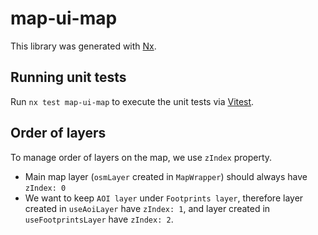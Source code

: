# map-ui-map

This library was generated with [Nx](https://nx.dev).

## Running unit tests

Run `nx test map-ui-map` to execute the unit tests via [Vitest](https://vitest.dev/).

## Order of layers

To manage order of layers on the map, we use `zIndex` property.

- Main map layer (`osmLayer` created in `MapWrapper`) should always have `zIndex: 0`
- We want to keep `AOI layer` under `Footprints layer`, therefore layer created in `useAoiLayer` have `zIndex: 1`, and layer created in `useFootprintsLayer` have `zIndex: 2`.

